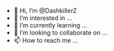 - 👋 Hi, I’m @DashkillerZ
- 👀 I’m interested in ...
- 🌱 I’m currently learning ...
- 💞️ I’m looking to collaborate on ...
- 📫 How to reach me ...

<!---
DashkillerZ/DashkillerZ is a ✨ special ✨ repository because its `README.md` (this file) appears on your GitHub profile.
You can click the Preview link to take a look at your changes.
--->
